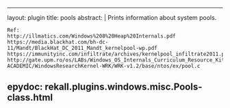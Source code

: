 
---
layout: plugin
title: pools
abstract: |
    Prints information about system pools.

    Ref:
    http://illmatics.com/Windows%208%20Heap%20Internals.pdf
    https://media.blackhat.com/bh-dc-11/Mandt/BlackHat_DC_2011_Mandt_kernelpool-wp.pdf
    https://immunityinc.com/infiltrate/archives/kernelpool_infiltrate2011.pdf
    http://gate.upm.ro/os/LABs/Windows_OS_Internals_Curriculum_Resource_Kit-ACADEMIC/WindowsResearchKernel-WRK/WRK-v1.2/base/ntos/ex/pool.c
    

epydoc: rekall.plugins.windows.misc.Pools-class.html
---
